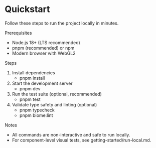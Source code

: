 # Quickstart

Follow these steps to run the project locally in minutes.

Prerequisites
- Node.js 18+ (LTS recommended)
- pnpm (recommended) or npm
- Modern browser with WebGL2

Steps
1) Install dependencies
   - pnpm install
2) Start the development server
   - pnpm dev
3) Run the test suite (optional, recommended)
   - pnpm test
4) Validate type safety and linting (optional)
   - pnpm typecheck
   - pnpm biome:lint

Notes
- All commands are non-interactive and safe to run locally.
- For component-level visual tests, see getting-started/run-local.md.

